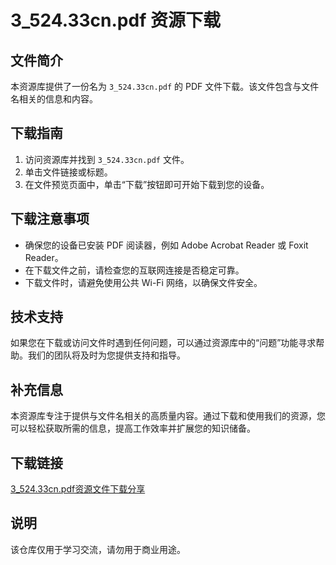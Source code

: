 # 3_524.33cn.pdf 资源下载

## 文件简介

本资源库提供了一份名为 `3_524.33cn.pdf` 的 PDF 文件下载。该文件包含与文件名相关的信息和内容。

## 下载指南

1. 访问资源库并找到 `3_524.33cn.pdf` 文件。
2. 单击文件链接或标题。
3. 在文件预览页面中，单击“下载”按钮即可开始下载到您的设备。

## 下载注意事项

- 确保您的设备已安装 PDF 阅读器，例如 Adobe Acrobat Reader 或 Foxit Reader。
- 在下载文件之前，请检查您的互联网连接是否稳定可靠。
- 下载文件时，请避免使用公共 Wi-Fi 网络，以确保文件安全。

## 技术支持

如果您在下载或访问文件时遇到任何问题，可以通过资源库中的“问题”功能寻求帮助。我们的团队将及时为您提供支持和指导。

## 补充信息

本资源库专注于提供与文件名相关的高质量内容。通过下载和使用我们的资源，您可以轻松获取所需的信息，提高工作效率并扩展您的知识储备。

## 下载链接
[3_524.33cn.pdf资源文件下载分享](https://pan.quark.cn/s/89bd62c5e766)

## 说明

该仓库仅用于学习交流，请勿用于商业用途。
